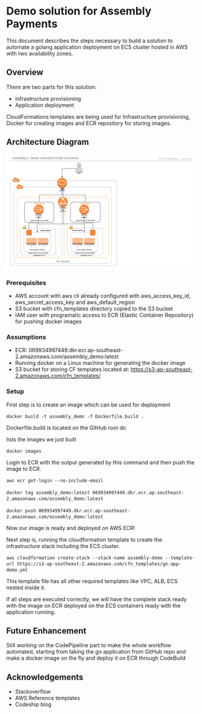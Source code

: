 # Demo solution for Assembly Payments

This document describes the steps necessary to build a solution to automate a golang application deployment on ECS cluster hosted in AWS with two availability zones.

## Overview
There are two parts for this solution:
* Infrastructure provisioning
* Application deployment

CloudFormations templates are being used for Infrastructure provisioning, Docker for creating images and ECR repository for storing images.

## Architecture Diagram

![Architecture Diagram](https://github.com/rinoshkk/assembly-demo/blob/master/Assembly_Demo.png)

### Prerequisites

* AWS account with aws cli already configured with aws_access_key_id, aws_secret_access_key and aws_default_region
* S3 bucket with cfn_templates directory copied to the S3 bucket
* IAM user with programatic access to ECR (Elastic Container Repository) for pushing docker images

### Assumptions
* ECR: 069934997449.dkr.ecr.ap-southeast-2.amazonaws.com/assembly_demo:latest
* Running docker on a Linux machine for generating the docker image
* S3 bucket for storing CF templates located at: https://s3-ap-southeast-2.amazonaws.com/cfn_templates/

### Setup

First step is to create an image which can be used for deployment

```
docker build -t assembly_demo -f Dockerfile.build . 
```
Dockerfile.build is located on the GitHub root dir.

lists the images we just built
```
docker images
```
Login to ECR with the output generated by this command and then push the image to ECR.
```
aws ecr get-login --no-include-email 

docker tag assembly_demo:latest 069934997449.dkr.ecr.ap-southeast-2.amazonaws.com/assembly_demo:latest

docker push 069934997449.dkr.ecr.ap-southeast-2.amazonaws.com/assembly_demo:latest
```

Now our image is ready and deployed on AWS ECR!

Next step is, running the cloudformation template to create the infrastructure stack including the ECS cluster.

```
aws cloudformation create-stack --stack-name assembly-demo --template-url https://s3-ap-southeast-2.amazonaws.com/cfn_templates/go-app-demo.yml
```
This template file has all other required templates like VPC, ALB, ECS nested inside it.

If all steps are executed correctly, we will have the complete stack ready with the image on ECR deployed on the ECS containers ready with the application running.

## Future Enhancement

Still working on the CodePipeline part to make the whole workflow automated, starting from taking the go application from GitHub repo and make a docker image on the fly and deploy it on ECR through CodeBuild

## Acknowledgements
* Stackoverflow
* AWS Reference templates
* Codeship blog
